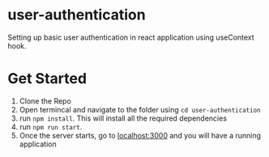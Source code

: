 # user-authentication
Setting up basic user authentication in react application using useContext hook.

# Get Started
  1. Clone the Repo
  2. Open termincal and navigate to the folder using ```cd user-authentication```
  3. run ```npm install```. This will install all the required dependencies
  4. run ```npm run start```.
  5. Once the server starts, go to [localhost:3000](http://localhost:3000) and you will have a running application
